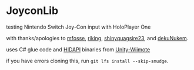 # JoyconLib
testing Nintendo Switch Joy-Con input with HoloPlayer One

with thanks/apologies to [mfosse](https://github.com/mfosse/JoyCon-Driver), [riking](https://github.com/riking/joycon), [shinyquagsire23](https://github.com/shinyquagsire23/HID-Joy-Con-Whispering), and [dekuNukem](https://github.com/dekuNukem/Nintendo_Switch_Reverse_Engineering).

uses C# glue code and [HIDAPI](https://github.com/signal11/hidapi) binaries from [Unity-Wiimote](https://github.com/Flafla2/Unity-Wiimote)

if you have errors cloning this, run `git lfs install --skip-smudge`.
